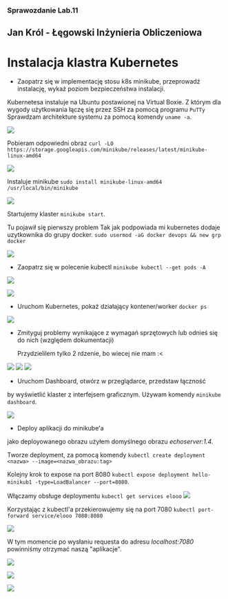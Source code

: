 ### Sprawozdanie Lab.11 
## Jan Król - Łęgowski Inżynieria Obliczeniowa

# Instalacja klastra Kubernetes

- Zaopatrz się w implementację stosu k8s minikube, przeprowadź instalację, wykaż poziom bezpieczeństwa instalacji.

Kubernetesa instaluje na Ubuntu postawionej na Virtual Boxie. Z którym dla wygody użytkowania łączę się przez SSH za pomocą programu `PuTTy` 
Sprawdzam architekture systemu za pomocą komendy
```uname -a```.

![](./1.PNG)

Pobieram odpowiedni obraz 
```curl -LO https://storage.googleapis.com/minikube/releases/latest/minikube-linux-amd64```

![](./2.PNG)

Instaluje minikube
```sudo install minikube-linux-amd64 /usr/local/bin/minikube```

![](./3.PNG)



Startujemy klaster
```minikube start```.

Tu pojawił się pierwszy problem
Tak jak podpowiada mi kubernetes dodaje uzytkownika do grupy docker.
```sudo usermod -aG docker devops && new grp docker```

![](./4.PNG)







- Zaopatrz się w polecenie kubectl
```minikube kubectl --get pods -A```

![](./6.PNG)





![](./7.PNG)

- Uruchom Kubernetes, pokaż działający kontener/worker
```docker ps```

![](./5.PNG)



- Zmityguj problemy wynikające z wymagań sprzętowych lub odnieś się do nich (względem dokumentacji)

  Przydzielilem tylko 2 rdzenie, bo wiecej nie mam :<
  
![](./s1.PNG)
![](./s2.PNG)
![](./s3.PNG)



- Uruchom Dashboard, otwórz w przeglądarce, przedstaw łączność

by wyświetlić klaster z interfejsem graficznym. Używam komendy
```minikube dashboard```.

![](./8.PNG)






- Deploy aplikacji do minikube'a

jako deployowanego obrazu użyłem domyślnego obrazu *echoserver:1.4*.

Tworze deployment, za pomocą komendy 
```kubectl create deployment <nazwa> --image=<nazwa_obrazu:tag>```

Kolejny krok to expose na port 8080 
```kubectl expose deployment hello-minikub1 -type=LoadBalancer --port=8080```.


Włączamy obsługe deploymentu 
```kubectl get services elooo```
![](./9.PNG)

Korzystając z kubectl'a przekierowujemy się na port 7080 
```kubectl port-forward service/elooo 7080:8080```

![](./9.5.PNG)

W tym momencie po wysłaniu requesta do adresu *localhost:7080* powinniśmy otrzymać naszą "aplikacje".

![](./10.PNG)

![](./11.PNG)

![](./12.PNG)

















